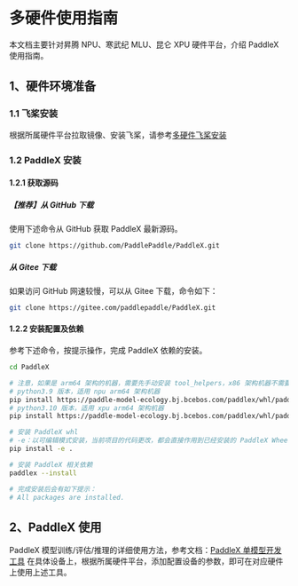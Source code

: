 # 多硬件使用指南

本文档主要针对昇腾 NPU、寒武纪 MLU、昆仑 XPU 硬件平台，介绍 PaddleX 使用指南。

## 1、硬件环境准备

### 1.1 飞桨安装

根据所属硬件平台拉取镜像、安装飞桨，请参考[多硬件飞桨安装](../INSTALL_OTHER_DEVICES.md)

### 1.2 PaddleX 安装

#### 1.2.1 获取源码

##### 【推荐】从 GitHub 下载

使用下述命令从 GitHub 获取 PaddleX 最新源码。

```bash
git clone https://github.com/PaddlePaddle/PaddleX.git
```

##### 从 Gitee 下载

如果访问 GitHub 网速较慢，可以从 Gitee 下载，命令如下：

```bash
git clone https://gitee.com/paddlepaddle/PaddleX.git
```

#### 1.2.2 安装配置及依赖

参考下述命令，按提示操作，完成 PaddleX 依赖的安装。

```bash
cd PaddleX

# 注意，如果是 arm64 架构的机器，需要先手动安装 tool_helpers，x86 架构机器不需要
# python3.9 版本，适用 npu arm64 架构机器
pip install https://paddle-model-ecology.bj.bcebos.com/paddlex/whl/paddlenlp-device/tool_helpers-0.1.1-cp39-cp39-linux_aarch64.whl
# python3.10 版本，适用 xpu arm64 架构机器
pip install https://paddle-model-ecology.bj.bcebos.com/paddlex/whl/paddlenlp-device/tool_helpers-0.1.1-cp310-cp310-linux_aarch64.whl

# 安装 PaddleX whl
# -e：以可编辑模式安装，当前项目的代码更改，都会直接作用到已经安装的 PaddleX Wheel
pip install -e .

# 安装 PaddleX 相关依赖
paddlex --install

# 完成安装后会有如下提示：
# All packages are installed.
```

## 2、PaddleX 使用

PaddleX 模型训练/评估/推理的详细使用方法，参考文档：[PaddleX 单模型开发工具](../models/model_develop_tools.md)
在具体设备上，根据所属硬件平台，添加配置设备的参数，即可在对应硬件上使用上述工具。
